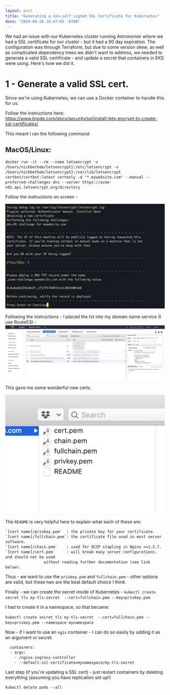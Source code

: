 ```yaml
---
layout: post
title: "Generating a non-self signed SSL Certificate for Kubernetes"
date: "2020-04-28 16:47:03 -0700"
---
```


We had an issue with our Kubernetes cluster running Astronomer where we had a SSL certificate for our cluster - but it had a 90 day expiration. The configuration was through Terraform, but due to some version skew, as well as complicated dependency trees we didn't want to address, we needed to generate a valid SSL certificate - and update a secret that containers in EKS were using. Here's how we did it.

# 1 - Generate a valid SSL cert.
Since we're using Kubernetes, we can use a Docker container to handle this for us.

Follow the instructions here: https://www.linode.com/docs/security/ssl/install-lets-encrypt-to-create-ssl-certificates/

This meant I ran the following command:

## MacOS/Linux:
```
docker run -it --rm --name letsencrypt -v /Users/nickbethem/letsencrypt1:/etc/letsencrypt -v /Users/nickbethem/letsencrypt2:/var/lib/letsencrypt certbot/certbot:latest certonly -d "*.mywebsite.com" --manual --preferred-challenges dns --server https://acme-v02.api.letsencrypt.org/directory
```

Follow the instructions on screen -

![Docker instructions](/assets/img/generating-a-nonself-signed-ssl-certificate-for-kubernetes/docker-instructions.png)

Following the instructions - I placed the txt into my domain name service (I use Route53) - ![Inserting records into Route53](/assets/img/generating-a-nonself-signed-ssl-certificate-for-kubernetes/inserting-records-into-route53.png)

This gave me some wonderful new certs.

![My new certs](/assets/img/generating-a-nonself-signed-ssl-certificate-for-kubernetes/my-new-certs.png)

The `README` is very helpful here to explain what each of these are:

````
`[cert name]/privkey.pem`  : the private key for your certificate.
`[cert name]/fullchain.pem`: the certificate file used in most server software.
`[cert name]/chain.pem`    : used for OCSP stapling in Nginx >=1.3.7.
`[cert name]/cert.pem`     : will break many server configurations, and should not be used
                 without reading further documentation (see link below).
````

Thus - we want to use the `privkey.pem` and `fullchain.pem` - other options are valid, but these two are the best default choice I think.

Finally - we can create the secret inside of Kubernetes -
```kubectl create secret tls my-tls-secret  --cert=fullchain.pem --key=privkey.pem```

I had to create it in a namespace, so that became:

```kubectl create secret tls my-tls-secret  --cert=fullchain.pem --key=privkey.pem --namespace mynamespace```

Now - if I want to use an `ngix` container - I can do so easily by adding it as an argument or secret.

```
  containers:
  - args:
    - /nginx-ingress-controller
    - --default-ssl-certificate=mynamespace/my-tls-secret

```
Last step (if you're updating a SSL cert) - just restart  containers by deleting everything (assuming you have replication set up!)

```
kubectl delete pods --all
```
